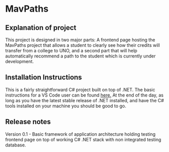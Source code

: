 # MavPaths
## Explanation of project
This project is designed in two major parts: A frontend page hosting the MavPaths project that allows a student to clearly see how their credits will transfer from a college to UNO, and a second part that will help automatically recommend a path to the student which is currently under development.
## Installation Instructions
This is a fairly straightforward C# project built on top of .NET. The basic instructions for a VS Code user can be found [here.](https://code.visualstudio.com/docs/languages/csharp)
At the end of the day, as long as you have the latest stable release of .NET installed, and have the C# tools installed on your machine you should be good to go.
## Release notes
Version 0.1 - Basic framework of application architecture holding testing frontend page on top of working C# .NET stack with non integrated testing database.